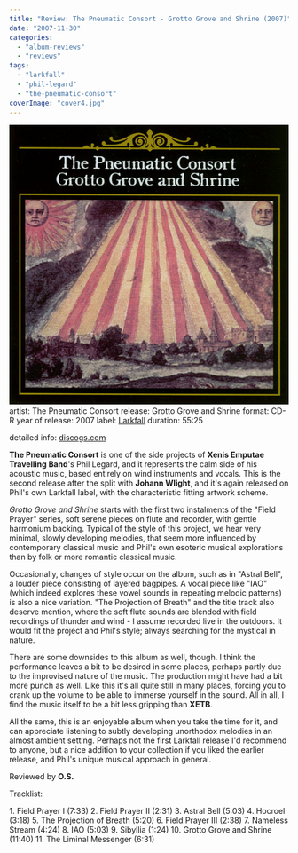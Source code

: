 ```yaml
---
title: "Review: The Pneumatic Consort - Grotto Grove and Shrine (2007)"
date: "2007-11-30"
categories: 
  - "album-reviews"
  - "reviews"
tags: 
  - "larkfall"
  - "phil-legard"
  - "the-pneumatic-consort"
coverImage: "cover4.jpg"
---
```


[![](images/cover4.jpg "tpc_grotto")](http://www.eveningoflight.nl/wordpress/wp-content/uploads/2011/08/cover4.jpg)artist: The Pneumatic Consort release: Grotto Grove and Shrine format: CD-R year of release: 2007 label: [Larkfall](http://www.larkfall.co.uk/) duration: 55:25

detailed info: [discogs.com](http://www.discogs.com/Pneumatic-Consort-Grotto-Grove-And-Shrine/release/1183501)

**The Pneumatic Consort** is one of the side projects of **Xenis Emputae Travelling Band**'s Phil Legard, and it represents the calm side of his acoustic music, based entirely on wind instruments and vocals. This is the second release after the split with **Johann Wlight**, and it's again released on Phil's own Larkfall label, with the characteristic fitting artwork scheme.

_Grotto Grove and Shrine_ starts with the first two instalments of the "Field Prayer" series, soft serene pieces on flute and recorder, with gentle harmonium backing. Typical of the style of this project, we hear very minimal, slowly developing melodies, that seem more influenced by contemporary classical music and Phil's own esoteric musical explorations than by folk or more romantic classical music.

Occasionally, changes of style occur on the album, such as in "Astral Bell", a louder piece consisting of layered bagpipes. A vocal piece like "IAO" (which indeed explores these vowel sounds in repeating melodic patterns) is also a nice variation. "The Projection of Breath" and the title track also deserve mention, where the soft flute sounds are blended with field recordings of thunder and wind - I assume recorded live in the outdoors. It would fit the project and Phil's style; always searching for the mystical in nature.

There are some downsides to this album as well, though. I think the performance leaves a bit to be desired in some places, perhaps partly due to the improvised nature of the music. The production might have had a bit more punch as well. Like this it's all quite still in many places, forcing you to crank up the volume to be able to immerse yourself in the sound. All in all, I find the music itself to be a bit less gripping than **XETB**.

All the same, this is an enjoyable album when you take the time for it, and can appreciate listening to subtly developing unorthodox melodies in an almost ambient setting. Perhaps not the first Larkfall release I'd recommend to anyone, but a nice addition to your collection if you liked the earlier release, and Phil's unique musical approach in general.

Reviewed by **O.S.**

Tracklist:

1\. Field Prayer I (7:33) 2. Field Prayer II (2:31) 3. Astral Bell (5:03) 4. Hocroel (3:18) 5. The Projection of Breath (5:20) 6. Field Prayer III (2:38) 7. Nameless Stream (4:24) 8. IAO (5:03) 9. Sibyllia (1:24) 10. Grotto Grove and Shrine (11:40) 11. The Liminal Messenger (6:31)
